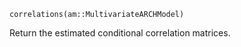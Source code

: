 ```
correlations(am::MultivariateARCHModel)
```

Return the estimated conditional correlation matrices.
